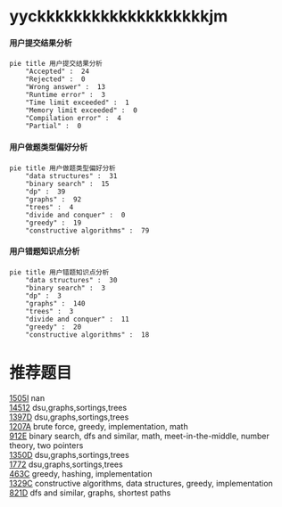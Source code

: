 # yyckkkkkkkkkkkkkkkkkkkjm

<!-- tabs:start -->



#### **用户提交结果分析**

```mermaid
pie title 用户提交结果分析
    "Accepted" :  24
    "Rejected" :  0
    "Wrong answer" :  13
    "Runtime error" :  3
    "Time limit exceeded" :  1
    "Memory limit exceeded" :  0
    "Compilation error" :  4
    "Partial" :  0
```

#### **用户做题类型偏好分析**

```mermaid
pie title 用户做题类型偏好分析
    "data structures" :  31
    "binary search" :  15
    "dp" :  39
    "graphs" :  92
    "trees" :  4
    "divide and conquer" :  0
    "greedy" :  19
    "constructive algorithms" :  79
```
#### **用户错题知识点分析**

```mermaid
pie title 用户错题知识点分析
    "data structures" :  30
    "binary search" :  3
    "dp" :  3
    "graphs" :  140
    "trees" :  3
    "divide and conquer" :  11
    "greedy" :  20
    "constructive algorithms" :  18
```



<!-- tabs:end -->
# 推荐题目
[1505I](https://codeforces.com/contest/1505/problem/I)		nan		  
[14512](https://codeforces.com/contest/1451/problem/2)		dsu,graphs,sortings,trees		  
[1397D](https://codeforces.com/contest/1397/problem/D)		dsu,graphs,sortings,trees		  
[1207A](https://codeforces.com/contest/1207/problem/A)		brute force,
                        greedy,
                        implementation,
                        math		  
[912E](https://codeforces.com/contest/912/problem/E)		binary search,
                        dfs and similar,
                        math,
                        meet-in-the-middle,
                        number theory,
                        two pointers		  
[1350D](https://codeforces.com/contest/1350/problem/D)		dsu,graphs,sortings,trees		  
[1772](https://codeforces.com/contest/177/problem/2)		dsu,graphs,sortings,trees		  
[463C](https://codeforces.com/contest/463/problem/C)		greedy,
                        hashing,
                        implementation		  
[1329C](https://codeforces.com/contest/1329/problem/C)		constructive algorithms,
                        data structures,
                        greedy,
                        implementation		  
[821D](https://codeforces.com/contest/821/problem/D)		dfs and similar,
                        graphs,
                        shortest paths		  

